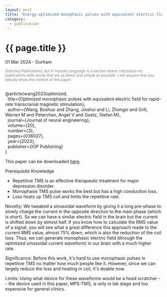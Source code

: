 ```yaml
---
layout: post
title: "Energy-optimized monophasic pulses with equivalent electric field"
category: 
  - publication
---
```


{{ page.title }}
================

<p class="meta">01 Mar 2024 - Durham</p>

<p style="color: gray; font-size: smaller;"><em>Selected Publications, but in Human Language</em> is a section where I introduce my publications with words that are as direct and simple as possible. I will assume that you already know the context of this paper.</p>

<div style="white-space: pre-wrap;">
@article{wang2023optimized,
  title={Optimized monophasic pulses with equivalent electric field for rapid-rate transcranial magnetic stimulation},
  author={Wang, Boshuo and Zhang, Jinshui and Li, Zhongxi and Grill, Warren M and Peterchev, Angel V and Goetz, Stefan M},
  journal={Journal of neural engineering},
  volume={20},
  number={3},
  pages={036027},
  year={2023},
  publisher={IOP Publishing}
}
</div>

This paper can be downloaded <a href="https://pmc.ncbi.nlm.nih.gov/articles/PMC10464893/pdf/nihms-1906682.pdf">here</a>.

Prerequisite Knowledge
- Repetitive TMS is an effective therapeutic treatment for major depression disorder.
- Monophasis TMS pulse works the best but has a high conduction loss.
- Loss heats up TMS coil and limits the repetitive rate.

Novelty: We tweaked a sinusoidal waveform by giving it a long pre-phase to slowly charge the current in the opposite direction to the main phase (which is short). So we can have a similar electric field in the brain but the current is shifted down by almost half. If you know how to calculate the RMS value of a signal, you will see what a great difference this approach made to the current RMS value, almost 75% down, which is also the reduction of the coil loss. Thus, we can generate monophasic electric field (through the optimized sinusoidal current waveform) in our brain with a much higher rate.

Significance: Before this work, it's hard to use monophasic pulses in repetitive TMS no matter how much people like it. However, since we can largely reduce the loss and heating in coil, it's doable now. 

Limits: Using what device for these waveforms would be a head scratcher -- the device used in this paper, MPS-TMS, is only in lab stage and too expensive for general clinics.
